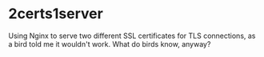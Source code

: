 # 2certs1server
Using Nginx to serve two different SSL certificates for TLS connections, as a bird told me it wouldn't work. What do birds know, anyway?
